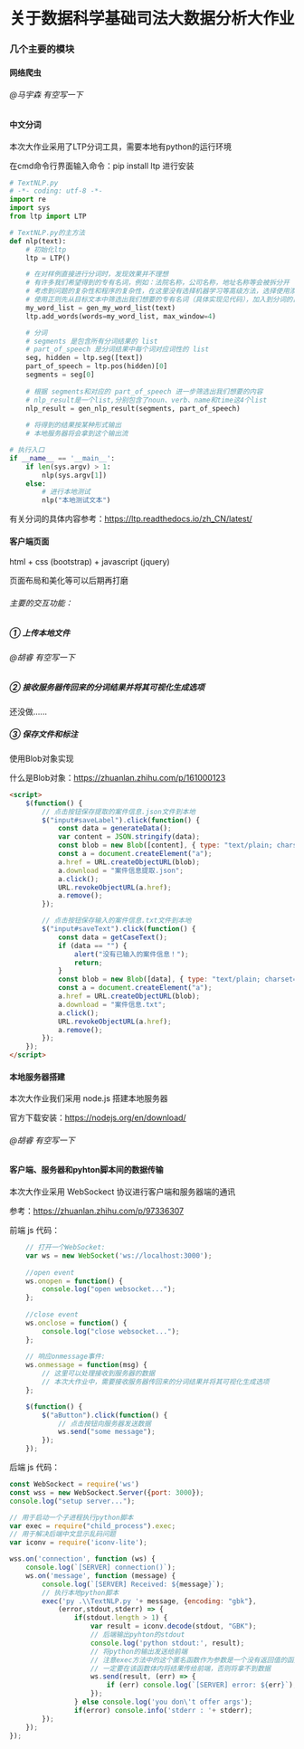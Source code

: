 # 关于数据科学基础司法大数据分析大作业



### 几个主要的模块



#### 网络爬虫

###### @马宇森 有空写一下



#### 中文分词

本次大作业采用了LTP分词工具，需要本地有python的运行环境

在cmd命令行界面输入命令：pip install ltp 进行安装

```python
# TextNLP.py
# -*- coding: utf-8 -*-
import re
import sys
from ltp import LTP

# TextNLP.py的主方法
def nlp(text):
    # 初始化ltp
    ltp = LTP()

    # 在对样例直接进行分词时，发现效果并不理想
    # 有许多我们希望得到的专有名词，例如：法院名称，公司名称，地址名称等会被拆分开
    # 考虑到问题的复杂性和程序的复杂性，在这里没有选择机器学习等高级方法，选择使用添加自定义词典的方式
    # 使用正则先从目标文本中筛选出我们想要的专有名词（具体实现见代码），加入到分词的自定义词典中
    my_word_list = gen_my_word_list(text)
    ltp.add_words(words=my_word_list, max_window=4)

    # 分词
    # segments 是包含所有分词结果的 list
    # part_of_speech 是分词结果中每个词对应词性的 list
    seg, hidden = ltp.seg([text])
    part_of_speech = ltp.pos(hidden)[0]
    segments = seg[0]
	
    # 根据 segments和对应的 part_of_speech 进一步筛选出我们想要的内容
    # nlp_result是一个list,分别包含了noun、verb、name和time这4个list
    nlp_result = gen_nlp_result(segments, part_of_speech)
    
	# 将得到的结果按某种形式输出
    # 本地服务器将会拿到这个输出流

# 执行入口
if __name__ == '__main__':
    if len(sys.argv) > 1:
        nlp(sys.argv[1])
    else:
        # 进行本地测试
        nlp("本地测试文本")
```

有关分词的具体内容参考：https://ltp.readthedocs.io/zh_CN/latest/



#### 客户端页面

html + css (bootstrap) + javascript (jquery)

页面布局和美化等可以后期再打磨

###### 主要的交互功能：

##### ① 上传本地文件  

###### 		@胡睿 有空写一下

##### ② 接收服务器传回来的分词结果并将其可视化生成选项

还没做......

##### ③ 保存文件和标注

使用Blob对象实现

什么是Blob对象：https://zhuanlan.zhihu.com/p/161000123

```HTML
<script>
    $(function() {
        // 点击按钮保存提取的案件信息.json文件到本地
        $("input#saveLabel").click(function() {
            const data = generateData();
            var content = JSON.stringify(data);
            const blob = new Blob([content], { type: "text/plain; charset=utf-8" });
            const a = document.createElement("a");
            a.href = URL.createObjectURL(blob);
            a.download = "案件信息提取.json";
            a.click();
            URL.revokeObjectURL(a.href);
            a.remove();
        });

        // 点击按钮保存输入的案件信息.txt文件到本地
        $("input#saveText").click(function() {
            const data = getCaseText();
            if (data == "") {
                alert("没有已输入的案件信息！");
                return;
            }
            const blob = new Blob([data], { type: "text/plain; charset=utf-8" });
            const a = document.createElement("a");
            a.href = URL.createObjectURL(blob);
            a.download = "案件信息.txt";
            a.click();
            URL.revokeObjectURL(a.href);
            a.remove();
        });
    });
</script>
```



#### 本地服务器搭建

本次大作业我们采用 node.js 搭建本地服务器

官方下载安装：https://nodejs.org/en/download/

###### @胡睿 有空写一下



#### 客户端、服务器和pyhton脚本间的数据传输

本次大作业采用 WebSockect 协议进行客户端和服务器端的通讯

参考：https://zhuanlan.zhihu.com/p/97336307

前端 js 代码：

```javascript
    // 打开一个WebSocket:
    var ws = new WebSocket('ws://localhost:3000');
    
    //open event
    ws.onopen = function() {
        console.log("open websocket...");
    };
    
    //close event
    ws.onclose = function() {
        console.log("close websocket...");
    };
    
    // 响应onmessage事件:
    ws.onmessage = function(msg) { 
        // 这里可以处理接收到服务器的数据
        // 本次大作业中，需要接收服务器传回来的分词结果并将其可视化生成选项
    };

    $(function() {
        $("aButton").click(function() {
            // 点击按钮向服务器发送数据
            ws.send("some message");
        });
    });
```

后端 js 代码：

```javascript
const WebSockect = require('ws')
const wss = new WebSockect.Server({port: 3000});
console.log("setup server...");

// 用于启动一个子进程执行python脚本
var exec = require("child_process").exec;
// 用于解决后端中文显示乱码问题
var iconv = require('iconv-lite');

wss.on('connection', function (ws) {
    console.log(`[SERVER] connection()`);
    ws.on('message', function (message) {
        console.log(`[SERVER] Received: ${message}`);
        // 执行本地python脚本
        exec('py .\\TextNLP.py '+ message, {encoding: "gbk"},
            (error,stdout,stderr) => {
            	if(stdout.length > 1) {
                	var result = iconv.decode(stdout, "GBK");
                    // 后端输出pyhton的stdout
                	console.log('python stdout:', result);
                    // 将python的输出发送给前端
                    // 注意exec方法中的这个匿名函数作为参数是一个没有返回值的函数
                    // 一定要在该函数体内将结果传给前端，否则将拿不到数据
                	ws.send(result, (err) => {
                    	if (err) console.log(`[SERVER] error: ${err}`);
                	});
            	} else console.log('you don\'t offer args');
            	if(error) console.info('stderr : '+ stderr); 
        });
    });
});
```

